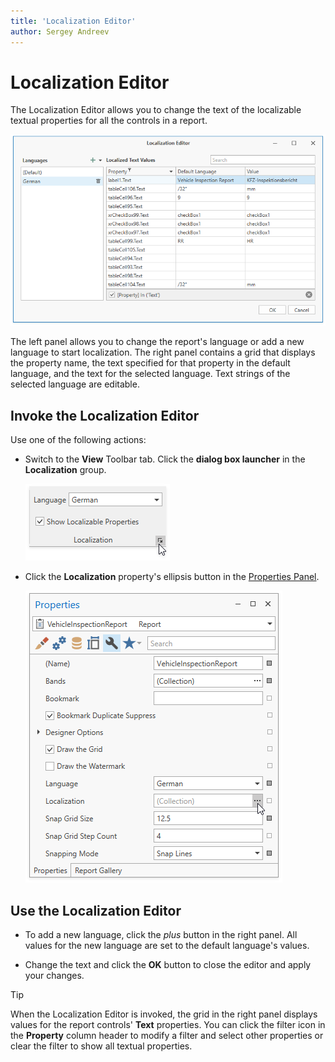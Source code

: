 ```yaml
---
title: 'Localization Editor'
author: Sergey Andreev
---
```

# Localization Editor

The Localization Editor allows you to change the text of the localizable textual properties for all the controls in a report.

![](../../../../images/eurd-wpf-localization-editor-german.png)

The left panel allows you to change the report's language or add a new language to start localization.
The right panel contains a grid that displays the property name, the text specified for that property in the default language, and the text for the selected language. Text strings of the selected language are editable.

## Invoke the Localization Editor

Use one of the following actions:

* Switch to the **View** Toolbar tab. Click the **dialog box launcher** in the **Localization** group.

    ![](../../../../images/eurd-wpf-localization-editor-dialog-box-launcher.png)

* Click the **Localization** property's ellipsis button in the [Properties Panel](properties-panel.md).

    ![](../../../../images/eurd-wpf-localization-editor-property-grid-ellipsis.png)

## Use the Localization Editor

* To add a new language, click the _plus_ button in the right panel. All values for the new language are set to the default language's values.

* Change the text and click the **OK** button to close the editor and apply your changes.

> [!Tip]
> When the Localization Editor is invoked, the grid in the right panel displays values for the report controls' **Text** properties. You can click the filter icon in the **Property** column header to modify a filter and select other properties or clear the filter to show all textual properties.
